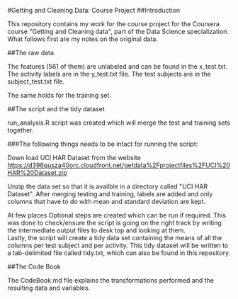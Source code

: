 #Getting and Cleaning Data: Course Project
##Introduction

This repository contains my work for the course project for the Coursera course "Getting and Cleaning data", part of the Data Science specialization. What follows first are my notes on the original data.

##The raw data

The features (561 of them) are unlabeled and can be found in the x_test.txt. The activity labels are in the y_test.txt file. The test subjects are in the subject_test.txt file.

The same holds for the training set.

##The script and the tidy dataset

run_analysis.R script was created which will merge the test and training sets together.

###The following things needs to be intact for running the script:

Down load UCI HAR Dataset from the website https://d396qusza40orc.cloudfront.net/getdata%2Fprojectfiles%2FUCI%20HAR%20Dataset.zip

Unzip the data set so that it is availble in a directory called "UCI HAR Dataset".
After merging testing and training, labels are added and only columns that have to do with mean and standard deviation are kept.

At few places Optional steps are created which can be run if required. This was done to check/ensure the script is going on the right track by writing the intermediate output files to desk top and looking at them.    
Lastly, the script will create a tidy data set containing the means of all the columns per test subject and per activity. This tidy dataset will be written to a tab-delimited file called tidy.txt, which can also be found in this repository.

##The Code Book

The CodeBook.md file explains the transformations performed and the resulting data and variables.
